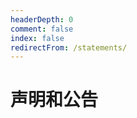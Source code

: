 ```yaml
---
headerDepth: 0
comment: false
index: false
redirectFrom: /statements/
---
```

# 声明和公告

<AutoCatalog />